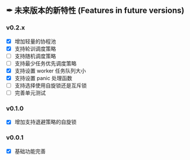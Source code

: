 ## ✒ 未来版本的新特性 (Features in future versions)

### v0.2.x

* [x] 增加轻量的协程池
* [x] 支持轮训调度策略
* [ ] 支持随机调度策略
* [ ] 支持最少任务优先调度策略
* [x] 支持设置 worker 任务队列大小
* [x] 支持设置 panic 处理函数
* [ ] 支持选择使用自旋锁还是互斥锁
* [ ] 完善单元测试

### v0.1.0

* [x] 增加支持退避策略的自旋锁

### v0.0.1

* [x] 基础功能完善